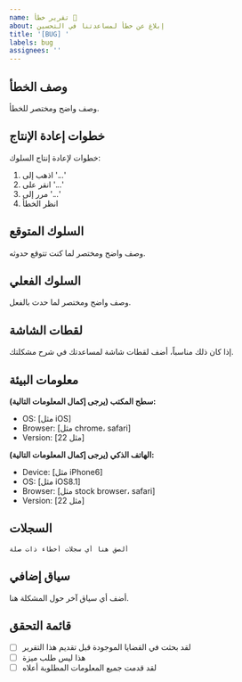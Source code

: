 ```yaml
---
name: تقرير خطأ 🐛
about: إبلاغ عن خطأ لمساعدتنا في التحسين
title: '[BUG] '
labels: bug
assignees: ''
---
```


## وصف الخطأ
وصف واضح ومختصر للخطأ.

## خطوات إعادة الإنتاج
خطوات لإعادة إنتاج السلوك:
1. اذهب إلى '...'
2. انقر على '...'
3. مرر إلى '...'
4. انظر الخطأ

## السلوك المتوقع
وصف واضح ومختصر لما كنت تتوقع حدوثه.

## السلوك الفعلي
وصف واضح ومختصر لما حدث بالفعل.

## لقطات الشاشة
إذا كان ذلك مناسباً، أضف لقطات شاشة لمساعدتك في شرح مشكلتك.

## معلومات البيئة
**سطح المكتب (يرجى إكمال المعلومات التالية):**
- OS: [مثل iOS]
- Browser: [مثل chrome، safari]
- Version: [مثل 22]

**الهاتف الذكي (يرجى إكمال المعلومات التالية):**
- Device: [مثل iPhone6]
- OS: [مثل iOS8.1]
- Browser: [مثل stock browser، safari]
- Version: [مثل 22]

## السجلات
```
ألصق هنا أي سجلات أخطاء ذات صلة
```

## سياق إضافي
أضف أي سياق آخر حول المشكلة هنا.

## قائمة التحقق
- [ ] لقد بحثت في القضايا الموجودة قبل تقديم هذا التقرير
- [ ] هذا ليس طلب ميزة
- [ ] لقد قدمت جميع المعلومات المطلوبة أعلاه